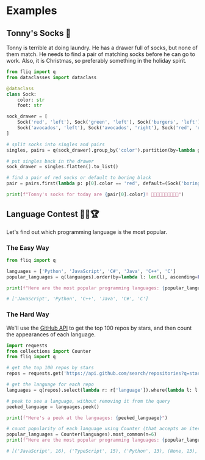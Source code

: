 # Examples

## Tonny's Socks 🧦

Tonny is terrible at doing laundry. He has a drawer full of socks, but none of them match. 
He needs to find a pair of matching socks before he can go to work.
Also, it is Christmas, so preferably something in the holiday spirit.

```python
from fliq import q
from dataclasses import dataclass

@dataclass
class Sock:
    color: str
    foot: str

sock_drawer = [
    Sock('red', 'left'), Sock('green', 'left'), Sock('burgers', 'left'), Sock('aliens', 'right'),
    Sock('avocados', 'left'), Sock('avocados', 'right'), Sock('red', 'right'), Sock('burgers', 'left')
]

# split socks into singles and pairs
singles, pairs = q(sock_drawer).group_by('color').partition(by=lambda g: len(g) == 2)

# put singles back in the drawer
sock_drawer = singles.flatten().to_list()

# find a pair of red socks or default to boring black
pair = pairs.first(lambda p: p[0].color == 'red', default=(Sock('boring black', 'left'), Sock('boring black', 'right')))

print(f"Tonny's socks for today are {pair[0].color}! 🎄🎅🏼🎁🧦🧦🎁🎅🏼🎄")
```

## Language Contest 👨‍💻🏆
Let's find out which programming language is the most popular.

### The Easy Way

```python
from fliq import q

languages = ['Python', 'JavaScript', 'C#', 'Java', 'C++', 'C']
popular_languages = q(languages).order(by=lambda l: len(l), ascending=False).to_list()

print(f"Here are the most popular programming languages: {popular_languages} 😅")

# ['JavaScript', 'Python', 'C++', 'Java', 'C#', 'C']
```

### The Hard Way

We'll use the [GitHub API](https://docs.github.com/en/free-pro-team@latest/rest) to get the top 100 repos by stars,
and then count the appearances of each language.

```python
import requests
from collections import Counter
from fliq import q

# get the top 100 repos by stars
repos = requests.get('https://api.github.com/search/repositories?q=stars:>1&sort=stars&per_page=100').json()['items']

# get the language for each repo
languages = q(repos).select(lambda r: r['language']).where(lambda l: l is not None)

# peek to see a language, without removing it from the query
peeked_language = languages.peek()

print(f"Here's a peek at the languages: {peeked_language}")

# count popularity of each language using Counter (that accepts an iterable)
popular_languages = Counter(languages).most_common(n=6)
print(f"Here are the most popular programming languages: {popular_languages} 💪🧪🔍")

# [('JavaScript', 16), ('TypeScript', 15), ('Python', 13), (None, 13), ('C', 5), ('Java', 5) ...]
```
